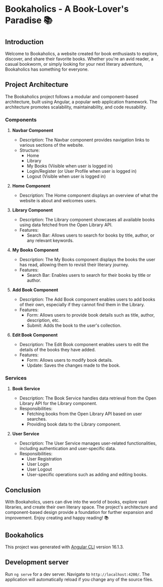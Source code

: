 # Bookaholics - A Book-Lover's Paradise :books:

## Introduction

Welcome to Bookaholics, a website created for book enthusiasts to explore, discover, and share their favorite books. Whether you're an avid reader, a casual bookworm, or simply looking for your next literary adventure, Bookaholics has something for everyone.

## Project Architecture

The Bookaholics project follows a modular and component-based architecture, built using Angular, a popular web application framework. The architecture promotes scalability, maintainability, and code reusability.

### Components

1. **Navbar Component**

   - Description: The Navbar component provides navigation links to various sections of the website.
   - Structure:
     - Home
     - Library
     - My Books (Viisible when user is logged in)
     - Login/Register (or User Profile when user is logged in)
     - Logout (Visible when user is logged in)

2. **Home Component**

   - Description: The Home component displays an overview of what the website is about and welcomes users.

3. **Library Component**

   - Description: The Library component showcases all available books using data fetched from the Open Library API.
   - Features:
     - Search Bar: Allows users to search for books by title, author, or any relevant keywords.

4. **My Books Component**

   - Description: The My Books component displays the books the user has read, allowing them to revisit their literary journey.
   - Features:
     - Search Bar: Enables users to search for their books by title or author.

5. **Add Book Component**

   - Description: The Add Book component enables users to add books of their own, especially if they cannot find them in the Library.
   - Features:
     - Form: Allows users to provide book details such as title, author, description, etc.
     - Submit: Adds the book to the user's collection.

6. **Edit Book Component**
   - Description: The Edit Book component enables users to edit the details of the books they have added.
   - Features:
     - Form: Allows users to modify book details.
     - Update: Saves the changes made to the book.

### Services

1. **Book Service**

   - Description: The Book Service handles data retrieval from the Open Library API for the Library component.
   - Responsibilities:
     - Fetching books from the Open Library API based on user searches.
     - Providing book data to the Library component.

2. **User Service**
   - Description: The User Service manages user-related functionalities, including authentication and user-specific data.
   - Responsibilities:
     - User Registration
     - User Login
     - User Logout
     - User-specific operations such as adding and editing books.

## Conclusion

With Bookaholics, users can dive into the world of books, explore vast libraries, and create their own literary space. The project's architecture and component-based design provide a foundation for further expansion and improvement. Enjoy creating and happy reading! :books:

## Bookaholics

This project was generated with [Angular CLI](https://github.com/angular/angular-cli) version 16.1.3.

## Development server

Run `ng serve` for a dev server. Navigate to `http://localhost:4200/`. The application will automatically reload if you change any of the source files.
